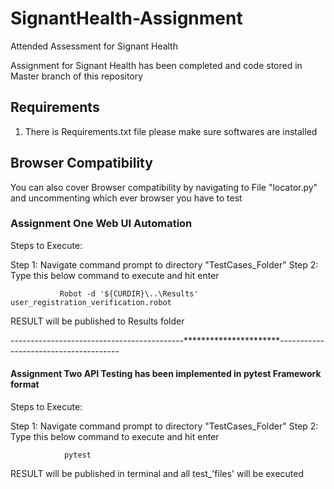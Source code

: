 # SignantHealth-Assignment
Attended Assessment for Signant Health

Assignment for Signant Health has been completed and code stored in Master branch of this repository

## Requirements
1. There is Requirements.txt file please make sure softwares are installed

## Browser Compatibility
You can also cover Browser compatibility by navigating to File "locator.py" and uncommenting which ever browser you have to test



### Assignment One Web UI Automation
Steps to Execute:

Step 1: Navigate command prompt to directory "TestCases_Folder"
Step 2: Type this below command to execute and hit enter 
       
            
               Robot -d '${CURDIR}\..\Results' user_registration_verification.robot
    
  RESULT will be published to Results folder
    
-------------------------------------------**********************--------------------------------------    
 #### Assignment Two API Testing has been implemented in pytest Framework format
 Steps to Execute:

Step 1: Navigate command prompt to directory "TestCases_Folder"
Step 2: Type this below command to execute and hit enter


                pytest
           
           
 RESULT will be published in terminal and all test_'files' will be executed
 
 
 
 
